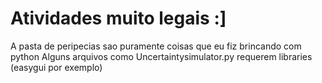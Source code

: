 # Atividades muito legais :]
 A pasta de peripecias sao puramente coisas que eu fiz brincando com python
 Alguns arquivos como Uncertaintysimulator.py requerem libraries (easygui por exemplo)
